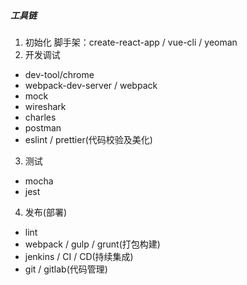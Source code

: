 
##### 工具链
1. 初始化
脚手架：create-react-app / vue-cli / yeoman
2. 开发调试
- dev-tool/chrome
- webpack-dev-server / webpack
- mock
- wireshark
- charles
- postman
- eslint / prettier(代码校验及美化)
3. 测试
- mocha 
- jest
4. 发布(部署)
- lint
- webpack / gulp / grunt(打包构建)
- jenkins / CI / CD(持续集成)
- git / gitlab(代码管理)